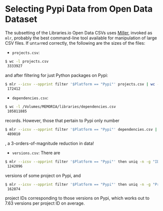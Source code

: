 # Selecting Pypi Data from Open Data Dataset
The subsetting of the Libraries.io Open Data CSVs uses 
[Miller](https://johnkerl.org/miller/doc/index.html), invoked as `mlr`,
probably the best command-line tool available for manipulation of large
CSV files.
If un`tar`red correctly, the following are the sizes of the files:

 - `projects.csv`:
```bash
$ wc -l projects.csv
 3333927
``` 
and after filtering for just Python packages on Pypi:
```bash
$ mlr --icsv --opprint filter '$Platform == "Pypi"' projects.csv | wc -l
 172412
```

 - `dependencies.csv`: 
```bash
$ wc -l /Volumes/MEMORIA/libraries/dependencies.csv
 105811885
```
records. However, those that pertain to Pypi only number
```bash
$ mlr --icsv --opprint filter '$Platform == "Pypi"' dependencies.csv | wc -l
 489010
```
, a 3-orders-of-magnitude reduction in data!

 - `versions.csv`:
There are
```bash
$ mlr --icsv --opprint filter '$Platform == "Pypi"' then uniq -n -g "ID" versions.csv
 1242096
```
versions of some project on Pypi, and

```bash
$ mlr --icsv --opprint filter '$Platform == "Pypi"' then uniq -n -g "Project ID" versions.csv
 162874
```
project IDs corresponding to those versions on Pypi, which works out to
7.63 versions per project ID on average.
